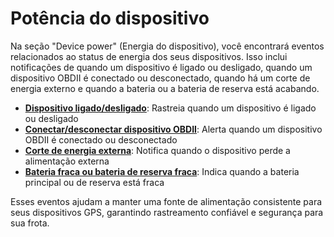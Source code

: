 # Potência do dispositivo

Na seção "Device power" (Energia do dispositivo), você encontrará eventos relacionados ao status de energia dos seus dispositivos. Isso inclui notificações de quando um dispositivo é ligado ou desligado, quando um dispositivo OBDII é conectado ou desconectado, quando há um corte de energia externo e quando a bateria ou a bateria de reserva está acabando.

- [**Dispositivo ligado/desligado**](potencia-do-dispositivo/dispositivo-ligadodesligado.md): Rastreia quando um dispositivo é ligado ou desligado
- [**Conectar/desconectar dispositivo OBDII**](potencia-do-dispositivo/conectardesconectar-dispositivo-obdii.md): Alerta quando um dispositivo OBDII é conectado ou desconectado
- [**Corte de energia externa**](potencia-do-dispositivo/corte-de-energia-externa.md): Notifica quando o dispositivo perde a alimentação externa
- [**Bateria fraca ou bateria de reserva fraca**](potencia-do-dispositivo/bateria-fraca-bateria-de-reserva-fraca.md): Indica quando a bateria principal ou de reserva está fraca

Esses eventos ajudam a manter uma fonte de alimentação consistente para seus dispositivos GPS, garantindo rastreamento confiável e segurança para sua frota.